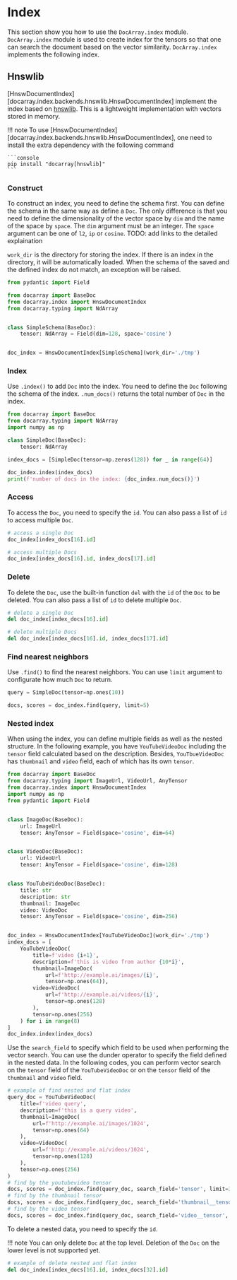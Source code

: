 # Index
This section show you how to use the `DocArray.index` module. `DocArray.index` module is used to create index for the tensors so that one can search the document based on the vector similarity. `DocArray.index` implements the following index.

## Hnswlib

[HnswDocumentIndex][docarray.index.backends.hnswlib.HnswDocumentIndex] implement the index based on [hnswlib](https://github.com/nmslib/hnswlib). This is a lightweight implementation with vectors stored in memory.

!!! note
    To use [HnswDocumentIndex][docarray.index.backends.hnswlib.HnswDocumentIndex], one need to install the extra dependency with the following command

    ```console
    pip install "docarray[hnswlib]"
    ```

### Construct
To construct an index, you need to define the schema first. You can define the schema in the same way as define a `Doc`. The only difference is that you need to define the dimensionality of the vector space by `dim` and the name of the space by `space`. The `dim` argument must be an integer. The `space` argument can be one of `l2`, `ip` or `cosine`. TODO: add links to the detailed explaination

`work_dir` is the directory for storing the index. If there is an index in the directory, it will be automatically loaded. When the schema of the saved and the defined index do not match, an exception will be raised.

```python
from pydantic import Field

from docarray import BaseDoc
from docarray.index import HnswDocumentIndex
from docarray.typing import NdArray


class SimpleSchema(BaseDoc):
    tensor: NdArray = Field(dim=128, space='cosine')


doc_index = HnswDocumentIndex[SimpleSchema](work_dir='./tmp')
```

### Index
Use `.index()` to add `Doc` into the index. You need to define the `Doc` following the schema of the index. `.num_docs()` returns the total number of `Doc` in the index.

```python
from docarray import BaseDoc
from docarray.typing import NdArray
import numpy as np

class SimpleDoc(BaseDoc):
    tensor: NdArray

index_docs = [SimpleDoc(tensor=np.zeros(128)) for _ in range(64)]

doc_index.index(index_docs)
print(f'number of docs in the index: {doc_index.num_docs()}')
```

### Access
To access the `Doc`, you need to specify the `id`. You can also pass a list of `id` to access multiple `Doc`.

```python
# access a single Doc
doc_index[index_docs[16].id]

# access multiple Docs
doc_index[index_docs[16].id, index_docs[17].id]
```

### Delete
To delete the `Doc`, use the built-in function `del` with the `id` of the `Doc` to be deleted. You can also pass a list of `id` to delete multiple `Doc`.

```python
# delete a single Doc
del doc_index[index_docs[16].id]

# delete multiple Docs
del doc_index[index_docs[16].id, index_docs[17].id]
```

### Find nearest neighbors
Use `.find()` to find the nearest neighbors. You can use `limit` argument to configurate how much `Doc` to return.

```python
query = SimpleDoc(tensor=np.ones(10))

docs, scores = doc_index.find(query, limit=5)
```

### Nested index
When using the index, you can define multiple fields as well as the nested structure. In the following example, you have `YouTubeVideoDoc` including the `tensor` field calculated based on the description. Besides, `YouTbueVideoDoc` has `thumbnail` and `video` field, each of which has its own `tensor`.

```python
from docarray import BaseDoc
from docarray.typing import ImageUrl, VideoUrl, AnyTensor
from docarray.index import HnswDocumentIndex
import numpy as np
from pydantic import Field


class ImageDoc(BaseDoc):
    url: ImageUrl
    tensor: AnyTensor = Field(space='cosine', dim=64)


class VideoDoc(BaseDoc):
    url: VideoUrl
    tensor: AnyTensor = Field(space='cosine', dim=128)


class YouTubeVideoDoc(BaseDoc):
    title: str
    description: str
    thumbnail: ImageDoc
    video: VideoDoc
    tensor: AnyTensor = Field(space='cosine', dim=256)


doc_index = HnswDocumentIndex[YouTubeVideoDoc](work_dir='./tmp')
index_docs = [
    YouTubeVideoDoc(
        title=f'video {i+1}',
        description=f'this is video from author {10*i}',
        thumbnail=ImageDoc(
            url=f'http://example.ai/images/{i}',
            tensor=np.ones(64)),
        video=VideoDoc(
            url=f'http://example.ai/videos/{i}',
            tensor=np.ones(128)
        ),
        tensor=np.ones(256)
    ) for i in range(8)
]
doc_index.index(index_docs)
```

Use the `search_field` to specify which field to be used when performing the vector search. You can use the dunder operator to specify the field defined in the nested data. In the following codes, you can perform vector search on the `tensor` field of the `YouTubeVideoDoc` or on the `tensor` field of the `thumbnail` and `video` field. 

```python
# example of find nested and flat index
query_doc = YouTubeVideoDoc(
    title=f'video query',
    description=f'this is a query video',
    thumbnail=ImageDoc(
        url=f'http://example.ai/images/1024',
        tensor=np.ones(64)
    ),
    video=VideoDoc(
        url=f'http://example.ai/videos/1024',
        tensor=np.ones(128)
    ),
    tensor=np.ones(256)
)
# find by the youtubevideo tensor
docs, scores = doc_index.find(query_doc, search_field='tensor', limit=3)
# find by the thumbnail tensor
docs, scores = doc_index.find(query_doc, search_field='thumbnail__tensor', limit=3)
# find by the video tensor
docs, scores = doc_index.find(query_doc, search_field='video__tensor', limit=3)
```

To delete a nested data, you need to specify the `id`. 

!!! note
    You can only delete `Doc` at the top level. Deletion of the `Doc` on the lower level is not supported yet.

```python
# example of delete nested and flat index
del doc_index[index_docs[16].id, index_docs[32].id]
```